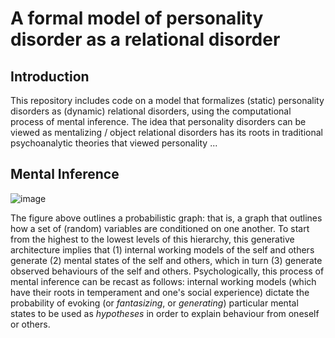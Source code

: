 
# A formal model of personality disorder as a relational disorder

## Introduction
This repository includes code on a model that formalizes (static) personality disorders as (dynamic) relational disorders, using the computational process of mental inference. The idea that personality disorders can be viewed as mentalizing / object relational disorders has its roots in traditional psychoanalytic theories that viewed personality ... 

## Mental Inference

![image](https://github.com/user-attachments/assets/8b770367-8570-40d8-a83a-7b6b6bd11652)

The figure above outlines a probabilistic graph: that is, a graph that outlines how a set of (random) variables are conditioned on one another. To start from the highest to the lowest levels of this hierarchy, this generative architecture implies that (1) internal working models of the self and others generate (2) mental states of the self and others, which in turn (3) generate observed behaviours of the self and others. Psychologically, this process of mental inference can be recast as follows: internal working models (which have their roots in temperament and one's social experience) dictate the probability of evoking (or _fantasizing_, or _generating_) particular mental states to be used as _hypotheses_ in order to explain behaviour from oneself or others. 
